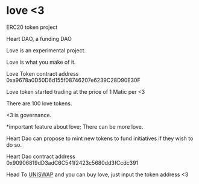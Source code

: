 # love <3
ERC20 token project

Heart DAO, a funding DAO

Love is an experimental project.

Love is what you make of it.

Love Token contract address 0xa9678a0D50D6d155f08746207e6239C28D90E30F

Love token started trading at the price of 1 Matic per <3

There are 100 love tokens.

<3 is governance.

*important feature about love; There can be more love.

Heart Dao can propose to mint new tokens to fund initiatives if they wish to do so.

Heart Dao contract address 0x90906819dD3adC6C541f2423c5680dd3fCcdc391



Head To <a href="https://app.uniswap.org/#/increase/ETH/0xa9678a0D50D6d155f08746207e6239C28D90E30F/3000/180503?chain=polygon">UNISWAP</a> and you can buy love, just input the token address <3




